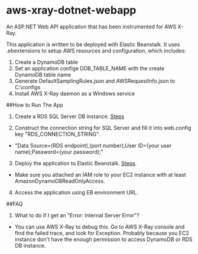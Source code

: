 # aws-xray-dotnet-webapp
An ASP.NET Web API application that has been instrumented for AWS X-Ray.

This application is written to be deployed with Elastic Beanstalk. It uses .ebextensions to setup AWS resources and configuration, which includes:

1. Create a DynamoDB table
2. Set an application confige DDB_TABLE_NAME with the create DynamoDB table name
3. Generate DefaultSamplingRules.json and AWSRequestInfo.json to C:\configs
4. Install AWS X-Ray daemon as a Windows service

##How to Run The App

1. Create a RDS SQL Server DB instance. [Steps](http://docs.aws.amazon.com/AmazonRDS/latest/UserGuide/CHAP_GettingStarted.CreatingConnecting.SQLServer.html#CHAP_GettingStarted.Creating.SQLServer)

2. Construct the connection string for SQL Server and fill it into web.config key "RDS_CONNECTION_STRING".
  * "Data Source=(RDS endpoint),(port number);User ID=(your user name);Password=(your password);"


3. Deploy the application to Elastic Beanstalk. [Steps](http://docs.aws.amazon.com/elasticbeanstalk/latest/dg/create_deploy_NET.quickstart.html#aws-elastic-beanstalk-tutorial-step-2-publish-application). 
 * Make sure you attached an IAM role to your EC2 instance with at least AmazonDynamoDBReadOnlyAccess.

4. Access the application using EB environment URL.

##FAQ

1. What to do if I get an "Error: Internal Server Error"?
  * You can use AWS X-Ray to debug this. Go to AWS X-Ray console and find the failed trace, and look for Exception. Probably because you EC2 instance don't have the enough permission to access DynamoDB or RDS DB instance.
